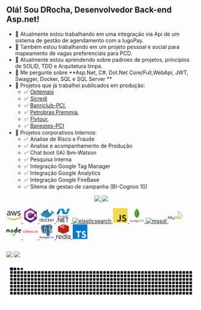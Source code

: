 ## Olá! Sou DRocha, Desenvolvedor Back-end Asp.net!
- 🔭 Atualmente estou trabalhando em uma integração via Api de um sistema de gestão de agendamento com a IugoPay.
- 🔭 Também estou trabalhando em um projeto pessoal e social para mapeamento de vagas preferenciais para PCD.
- 🌱 Atualmente estou aprendendo sobre padroes de projetos, principios de SOLID, TDD e Arquitetura limpa.
- 💬 Me pergunte sobre **Asp.Net, C#, Dot.Net Core/Full,WebApi, JWT, Swagger, Docker,  SQL e SQL Server **
- 🤝 Projetos que já trabalhei publicados em produção: 
    - ✅   [Optemais](https://www.optemais.com.br/)
    - ✅   [Sicredi](https://www.recompensascartoessicredi.com.br/)
    - ✅   [Banriclub-PCI](https://www.banrishopping.com.br/), 
    - ✅   [Petrobras Premmia](https://premmia.optemais.com.br/),
    - ✅   [Flytour](https://dev.travelhubapi.com.br/),
    - ✅   [Banestes-PCI](https://www.banestesfidelidade.com.br/banestesvisa/usuario/loginbanestes)
 - 🤝 Projetos corporativos Internos: 
    - ✅ Analise de Risco e Fraude
    - ✅ Analise e acompanhamento de Produção
    - ✅ Chat boot (IA) Ibm-Watson
    - ✅ Pesquisa Interna
    - ✅ Integração Google Tag Manager
    - ✅ Integração Google Analytics
    - ✅ Integração Google FireBase
    - ✅ Sitema de gestao de campanha (BI-Cognos 10)
    

<div align="center">
  <a href="https://github.com/DantasRocha">
  <img height="180em" src="https://github-readme-stats.vercel.app/api?username=DantasRocha&show_icons=true&theme=dracula&include_all_commits=true&count_private=true"/>
  <img height="180em" src="https://github-readme-stats.vercel.app/api/top-langs/?username=DantasRocha&layout=compact&langs_count=7&theme=dracula"/>
      
</div>
    
<p align="left"> <a href="https://aws.amazon.com" target="_blank" rel="noreferrer"> <img src="https://raw.githubusercontent.com/devicons/devicon/master/icons/amazonwebservices/amazonwebservices-original-wordmark.svg" alt="aws" width="40" height="40"/> </a> <a href="https://www.w3schools.com/cs/" target="_blank" rel="noreferrer"> <img src="https://raw.githubusercontent.com/devicons/devicon/master/icons/csharp/csharp-original.svg" alt="csharp" width="40" height="40"/> </a> <a href="https://www.docker.com/" target="_blank" rel="noreferrer"> <img src="https://raw.githubusercontent.com/devicons/devicon/master/icons/docker/docker-original-wordmark.svg" alt="docker" width="40" height="40"/> </a> <a href="https://dotnet.microsoft.com/" target="_blank" rel="noreferrer"> <img src="https://raw.githubusercontent.com/devicons/devicon/master/icons/dot-net/dot-net-original-wordmark.svg" alt="dotnet" width="40" height="40"/> </a> <a href="https://www.elastic.co" target="_blank" rel="noreferrer"> <img src="https://www.vectorlogo.zone/logos/elastic/elastic-icon.svg" alt="elasticsearch" width="40" height="40"/> </a> <a href="https://developer.mozilla.org/en-US/docs/Web/JavaScript" target="_blank" rel="noreferrer"> <img src="https://raw.githubusercontent.com/devicons/devicon/master/icons/javascript/javascript-original.svg" alt="javascript" width="40" height="40"/> </a> <a href="https://www.mongodb.com/" target="_blank" rel="noreferrer"> <img src="https://raw.githubusercontent.com/devicons/devicon/master/icons/mongodb/mongodb-original-wordmark.svg" alt="mongodb" width="40" height="40"/> </a> <a href="https://www.microsoft.com/en-us/sql-server" target="_blank" rel="noreferrer"> <img src="https://www.svgrepo.com/show/303229/microsoft-sql-server-logo.svg" alt="mssql" width="40" height="40"/> </a> <a href="https://www.mysql.com/" target="_blank" rel="noreferrer"> <img src="https://raw.githubusercontent.com/devicons/devicon/master/icons/mysql/mysql-original-wordmark.svg" alt="mysql" width="40" height="40"/> </a> <a href="https://nodejs.org" target="_blank" rel="noreferrer"> <img src="https://raw.githubusercontent.com/devicons/devicon/master/icons/nodejs/nodejs-original-wordmark.svg" alt="nodejs" width="40" height="40"/> </a> <a href="https://www.oracle.com/" target="_blank" rel="noreferrer"> <img src="https://raw.githubusercontent.com/devicons/devicon/master/icons/oracle/oracle-original.svg" alt="oracle" width="40" height="40"/> </a> <a href="https://www.postgresql.org" target="_blank" rel="noreferrer"> <img src="https://raw.githubusercontent.com/devicons/devicon/master/icons/postgresql/postgresql-original-wordmark.svg" alt="postgresql" width="40" height="40"/> </a> <a href="https://redis.io" target="_blank" rel="noreferrer"> <img src="https://raw.githubusercontent.com/devicons/devicon/master/icons/redis/redis-original-wordmark.svg" alt="redis" width="40" height="40"/> </a> <a href="https://www.typescriptlang.org/" target="_blank" rel="noreferrer"> <img src="https://raw.githubusercontent.com/devicons/devicon/master/icons/typescript/typescript-original.svg" alt="typescript" width="40" height="40"/> </a> </p>
</div> 
  
  ##
 

  <a href = "mailto:optedev@gmail.com"><img src="https://img.shields.io/badge/-Gmail-%23333?style=for-the-badge&logo=gmail&logoColor=white" target="_blank"></a>
  <a href="https://www.linkedin.com/in/igordantasrocha/" target="_blank"><img src="https://img.shields.io/badge/-LinkedIn-%230077B5?style=for-the-badge&logo=linkedin&logoColor=white" target="_blank"></a> 
 
  ![Snake animation](https://github.com/VictorAntunesJ/VictorAntunesJ/blob/main/github-contribution-grid-snake.svg)
 
</div>
  
<!---

- 👋 Hi, I’m @DantasRocha
- 👀 I’m interested in ...
- 🌱 I’m currently learning ...
- 💞️ I’m looking to collaborate on ...
- 📫 How to reach me ...


DantasRocha/DantasRocha is a ✨ special ✨ repository because its `README.md` (this file) appears on your GitHub profile.
You can click the Preview link to take a look at your changes.
--->
